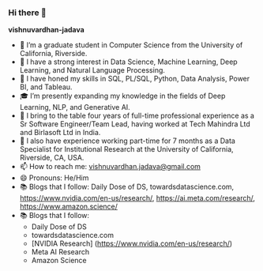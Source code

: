 ### Hi there 👋


**vishnuvardhan-jadava**

- 🔭 I’m a graduate student in Computer Science from the University of California, Riverside.
- 🌱 I have a strong interest in Data Science, Machine Learning, Deep Learning, and Natural Language Processing.
- 💼 I have honed my skills in SQL, PL/SQL, Python, Data Analysis, Power BI, and Tableau.
- 🎓 I’m presently expanding my knowledge in the fields of Deep Learning, NLP, and Generative AI.
- 👔 I bring to the table four years of full-time professional experience as a Sr Software Engineer/Team Lead, having worked at Tech Mahindra Ltd and Birlasoft Ltd in India.
- 🏢 I also have experience working part-time for 7 months as a Data Specialist for Institutional Research at the University of California, Riverside, CA, USA.
- 📫 How to reach me: vishnuvardhan.jadava@gmail.com
- 😄 Pronouns: He/Him
- 📚 Blogs that I follow: Daily Dose of DS, towardsdatascience.com, https://www.nvidia.com/en-us/research/, https://ai.meta.com/research/, https://www.amazon.science/
- 📚 Blogs that I follow:
  - Daily Dose of DS
  - towardsdatascience.com
  - [NVIDIA Research] (https://www.nvidia.com/en-us/research/)
  - Meta AI Research
  - Amazon Science

